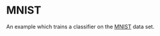 # MNIST
An example which trains a classifier on the [MNIST](http://yann.lecun.com/exdb/mnist/) data set. 
